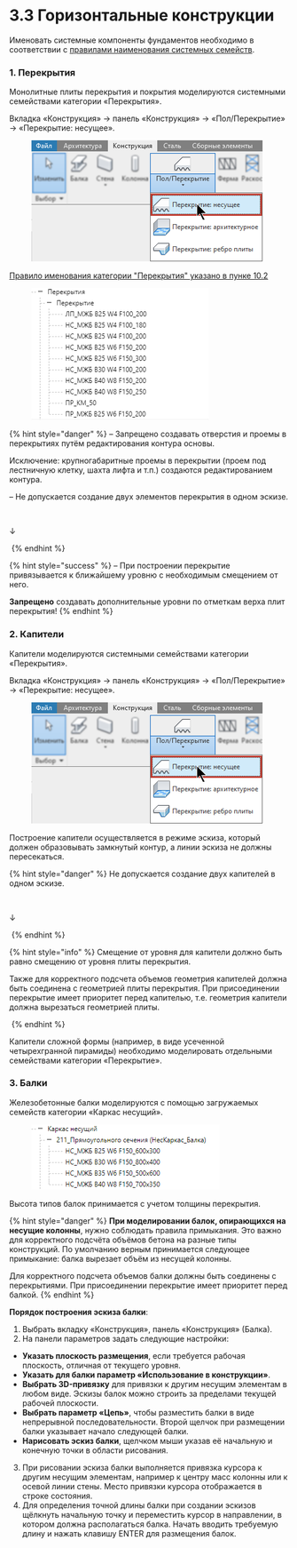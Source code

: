 # 3.3 Горизонтальные конструкции

Именовать системные компоненты фундаментов необходимо в соответствии с [правилами наименования системных семейств](../../reglament-bim/interactive-blocks.md).

### 1. **Перекрытия** <a href="#id-1.-steny" id="id-1.-steny"></a>

Монолитные плиты перекрытия и покрытия моделируются системными семействами категории «Перекрытия».

Вкладка «Конструкция» -> панель «Конструкция» -> «Пол/Перекрытие» -> «Перекрытие: несущее».

<figure><img src="../../.gitbook/assets/Перекрытие 1.png" alt=""><figcaption></figcaption></figure>

[Правило именования категории "Перекрытия" указано в пунке 10.2](../../reglament-bim/pravila-imenovaniya-soderzhimogo-revit/pravilo-imenovaniya-kategorii-prekrytiya-lestnichnye-ploshadki-fundamentnye-plity.md)

<figure><img src="../../.gitbook/assets/2025-06-10_14-20-59.png" alt=""><figcaption></figcaption></figure>

{% hint style="danger" %}
– Запрещено создавать отверстия и проемы в перекрытиях путём редактирования контура основы.

Исключение: крупногабаритные проемы в перекрытии (проем под лестничную клетку, шахта лифта и т.п.) создаются редактированием контура.

– Не допускается создание двух элементов перекрытия в одном эскизе.

&#x20;                                                         <img src="../../.gitbook/assets/Перекрытие 3.avif" alt="" data-size="original">

&#x20;                                                                                                 ↓

&#x20;                                                         <img src="../../.gitbook/assets/Перекрытие 2.avif" alt="" data-size="original">
{% endhint %}

{% hint style="success" %}
– При построении перекрытие привязывается к ближайшему уровню с необходимым смещением от него.

**Запрещено** создавать дополнительные уровни по отметкам верха плит перекрытия!
{% endhint %}

### 2. **Капители** <a href="#id-1.-steny" id="id-1.-steny"></a>

Капители моделируются системными семействами категории «Перекрытия».

Вкладка «Конструкция» -> панель «Конструкция» -> «Пол/Перекрытие» -> «Перекрытие: несущее».

<figure><img src="../../.gitbook/assets/Перекрытие 1.png" alt=""><figcaption></figcaption></figure>

Построение капители осуществляется в режиме эскиза, который должен образовывать замкнутый контур, а линии эскиза не должны пересекаться.

{% hint style="danger" %}
Не допускается создание двух капителей в одном эскизе.

&#x20;                                                              <img src="../../.gitbook/assets/Перекрытие 3.avif" alt="" data-size="original">

&#x20;                                                                                                       ↓

&#x20;                                                             <img src="../../.gitbook/assets/Перекрытие 2.avif" alt="" data-size="original">
{% endhint %}

{% hint style="info" %}
Смещение от уровня для капители должно быть равно смещению от уровня плиты перекрытия.

Также для корректного подсчета объемов геометрия капителей должна быть соединена с геометрией плиты перекрытия. При присоединении перекрытие имеет приоритет перед капителью, т.е. геометрия капители должна вырезаться геометрией плиты.

&#x20;                                                           <img src="../../.gitbook/assets/перекрытие 44.avif" alt="" data-size="original">
{% endhint %}

Капители сложной формы (например, в виде усеченной четырехгранной пирамиды) необходимо моделировать отдельными семействами категории «Перекрытие».

### 3. **Балки** <a href="#id-1.-steny" id="id-1.-steny"></a>

Железобетонные балки моделируются с помощью загружаемых семейств категории «Каркас несущий».

<figure><img src="../../.gitbook/assets/2025-06-10_14-31-01.png" alt=""><figcaption></figcaption></figure>

Высота типов балок принимается с учетом толщины перекрытия.

{% hint style="danger" %}
**При моделировании балок, опирающихся на несущие колонны**, нужно соблюдать правила примыкания. Это важно для корректного подсчёта объёмов бетона на разные типы конструкций. По умолчанию верным принимается следующее примыкание: балка вырезает объём из несущей колонны.

Для корректного подсчета объемов балки должны быть соединены с перекрытиями. При присоединении перекрытие имеет приоритет перед балкой.
{% endhint %}

**Порядок построения эскиза балки**:

1. Выбрать вкладку «Конструкция», панель «Конструкция» (Балка).
2. На панели параметров задать следующие настройки:

* **Указать плоскость размещения**, если требуется рабочая плоскость, отличная от текущего уровня.
* **Указать для балки параметр «Использование в конструкции»**.
* **Выбрать 3D-привязку** для привязки к другим несущим элементам в любом виде. Эскизы балок можно строить за пределами текущей рабочей плоскости.
* **Выбрать параметр «Цепь»**, чтобы разместить балки в виде непрерывной последовательности. Второй щелчок при размещении балки указывает начало следующей балки.
* **Нарисовать эскиз балки**, щелчком мыши указав её начальную и конечную точки в области рисования.

3. При рисовании эскиза балки выполняется привязка курсора к другим несущим элементам, например к центру масс колонны или к осевой линии стены. Место привязки курсора отображается в строке состояния.
4. Для определения точной длины балки при создании эскизов щёлкнуть начальную точку и переместить курсор в направлении, в котором должна располагаться балка. Начать вводить требуемую длину и нажать клавишу ENTER для размещения балок.
